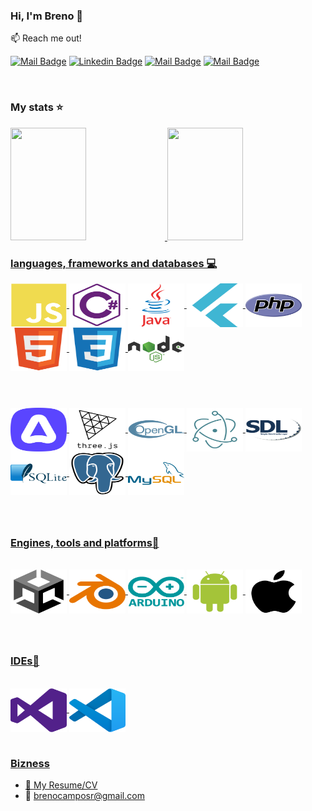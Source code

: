 ### Hi, I'm Breno 👋

:mailbox: Reach me out!

[![Mail Badge](https://img.shields.io/badge/-Brenin-e74c3c?style=flat&labelColor=e74c3c&logo=youtube&logoColor=white)](https://www.youtube.com/@VRBEATS2001) 
[![Linkedin Badge](https://img.shields.io/badge/-Breno_Campos-0e76a8?style=flat&labelColor=0e76a8&logo=linkedin&logoColor=white)](https://www.linkedin.com/in/breno-campos-b1ab24193/) 
[![Mail Badge](https://img.shields.io/badge/-@volt.mix_808-e84393?style=flat&labelColor=e84393&logo=instagram&logoColor=white)](https://www.instagram.com/volt.mix_808) 
[![Mail Badge](https://img.shields.io/badge/-Breno_Campos-c0392b?style=flat&labelColor=c0392b&logo=gmail&logoColor=white)](mailto:brenocamposr@gmail.com)


<br/>

### My stats ⭐

<div>
  <a href="https://github.com/Brenin1991">
  <img height="180em" width="49%" src="https://github-readme-stats.vercel.app/api?username=Brenin1991&show_icons=true&theme=shadow_red&include_all_commits=true&count_private=true"/>
  <img height="180em" width="49%" src="https://github-readme-stats.vercel.app/api/top-langs/?username=Brenin1991&layout=compact&langs_count=6&theme=shadow_red"/>
</div>

### languages, frameworks and databases 💻

<div style="display: inline_block">
  <img align="center" alt="Js" height="70" width="90" src="https://raw.githubusercontent.com/devicons/devicon/master/icons/javascript/javascript-plain.svg">
  <img align="center" alt="Js" height="70" width="90" src="https://raw.githubusercontent.com/devicons/devicon/master/icons/csharp/csharp-line.svg">
  <img align="center" alt="Js" height="70" width="90" src="https://raw.githubusercontent.com/devicons/devicon/master/icons/java/java-original-wordmark.svg">
  <img align="center" alt="Js" height="70" width="90" src="https://raw.githubusercontent.com/devicons/devicon/master/icons/flutter/flutter-plain.svg">
  <img align="center" alt="Js" height="70" width="90" src="https://raw.githubusercontent.com/devicons/devicon/master/icons/php/php-original.svg">
    <img align="center" alt="HTML" height="70" width="90" src="https://raw.githubusercontent.com/devicons/devicon/master/icons/html5/html5-original.svg">
  <img align="center" alt="CSS" height="70" width="90" src="https://raw.githubusercontent.com/devicons/devicon/master/icons/css3/css3-original.svg">
  <img align="center" alt="Js" height="70" width="90" src="https://raw.githubusercontent.com/devicons/devicon/master/icons/nodejs/nodejs-original-wordmark.svg">
</div>

### ‎ 
<div style="display: inline_block">
  <img align="center" alt="Js" height="70" width="90" src="https://raw.githubusercontent.com/devicons/devicon/master/icons/adonisjs/adonisjs-original.svg">
  <img align="center" alt="Js" height="70" width="90" src="https://raw.githubusercontent.com/devicons/devicon/master/icons/threejs/threejs-original-wordmark.svg">
  <img align="center" alt="Js" height="70" width="90" src="https://raw.githubusercontent.com/devicons/devicon/master/icons/opengl/opengl-plain.svg">
  <img align="center" alt="Js" height="70" width="90" src="https://raw.githubusercontent.com/devicons/devicon/master/icons/electron/electron-original.svg">
  <img align="center" alt="Js" height="70" width="90" src="https://raw.githubusercontent.com/devicons/devicon/master/icons/sdl/sdl-original.svg">
  <img align="center" alt="Js" height="70" width="90" src="https://raw.githubusercontent.com/devicons/devicon/master/icons/sqlite/sqlite-original-wordmark.svg">
   <img align="center" alt="Js" height="70" width="90" src="https://raw.githubusercontent.com/devicons/devicon/master/icons/postgresql/postgresql-original.svg">
   <img align="center" alt="Js" height="70" width="90" src="https://raw.githubusercontent.com/devicons/devicon/master/icons/mysql/mysql-original-wordmark.svg">
</div>

### ‎ 

### Engines, tools and platforms🔧

<div style="display: inline_block"><br>
  <img align="center" alt="Js" height="70" width="90" src="https://raw.githubusercontent.com/devicons/devicon/master/icons/unity/unity-original.svg">
  <img align="center" alt="Js" height="70" width="90" src="https://raw.githubusercontent.com/devicons/devicon/master/icons/blender/blender-original.svg">
  <img align="center" alt="Js" height="70" width="90" src="https://raw.githubusercontent.com/devicons/devicon/master/icons/arduino/arduino-original-wordmark.svg">
  <img align="center" alt="Js" height="70" width="90" src="https://raw.githubusercontent.com/devicons/devicon/master/icons/android/android-original.svg">
  <img align="center" alt="Js" height="70" width="90" src="https://raw.githubusercontent.com/devicons/devicon/master/icons/apple/apple-original.svg">
</div>

### ‎ 

### IDEs🔧

<div style="display: inline_block"><br>
  <img align="center" alt="Js" height="70" width="90" src="https://raw.githubusercontent.com/devicons/devicon/master/icons/visualstudio/visualstudio-plain.svg">
   <img align="center" alt="Js" height="70" width="90" src="https://raw.githubusercontent.com/devicons/devicon/master/icons/vscode/vscode-original.svg">
</div>





<br/>

### Bizness
- :paperclip: [My Resume/CV](https://drive.google.com/file/d/12z5Ig5x4RNoIUpQ-M7AMl1NL8FTIvlaU/view?usp=sharing)
- :email: brenocamposr@gmail.com

